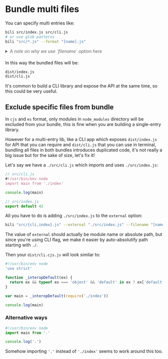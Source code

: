 # Bundle multi files

You can specify multi entries like:

```bash
bili src/index.js src/cli.js
# or use glob patterns
bili "src/*.js" --format "[name].js"
```

<details style="margin-bottom: 20px;color: #666"><summary style="font-style: italic">A note on why we use `filename` option here</summary><br>

In `cjs` format the filename of output files will be `[name][suffix].js` where the `[suffix]` is `.cjs` in this case, however you may import `src/index.js` in `src/cli.js` in the form of `import main from './index'` without the `.cjs` suffix, so we have to remove suffix here.

</details>

In this way the bundled files will be:

```bash
dist/index.js
dist/cli.js
```

It's common to build a CLI library and expose the API at the same time, so this could be very useful.

## Exclude specific files from bundle

In `cjs` and `es` format, only modules in `node_modules` directory will be excluded from your bundle, this is fine when you are building a single-entry library.

However for a multi-entry lib, like a CLI app which exposes `dist/index.js` for API that you can require and `dist/cli.js` that you can use in terminal, bundling all files in both bundles introduces duplicated code, it's not really a big issue but for the sake of size, let's fix it!

Let's say we have a `./src/cli.js` which imports and uses `./src/index.js`:

```js
// src/cli.js
#!/usr/bin/env node
import main from './index'

console.log(main)
```

```js
// src/index.js
export default 42
```

All you have to do is adding `./src/index.js` to the `external` option:

```bash
bili "src/{cli,index}.js" --external "./src/index.js" --filename "[name].js"
```

The value of `external` should actually be module name or absolute path, but since you're using CLI flag, we make it easier by auto-absolutify path starting with `./`.

Then your `dist/cli.cjs.js` will look similar to:

```js
#!/usr/bin/env node
'use strict'

function _interopDefault(ex) {
  return ex && typeof ex === 'object' && 'default' in ex ? ex['default'] : ex
}

var main = _interopDefault(require('./index'))

console.log(main)
```

### Alternative ways

```js
#!/usr/bin/env node
import main from '.'

console.log('.')
```

Somehow importing `'.'` instead of `'./index'` seems to work around this too.
